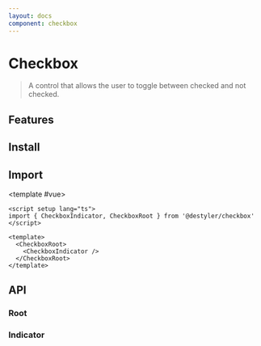 ```yaml
---
layout: docs
component: checkbox
---
```


# Checkbox

> A control that allows the user to toggle between checked and not checked.

<Preview name="checkbox" />

## Features

<Features :lists="[
'Supports indeterminate state.',
'Full keyboard navigation.',
'Can be controlled or uncontrolled.',
]" />

## Install

<CodeGroupPackage name="@destyler/checkbox" />

## Import

<CodePreview :tabs="[
  {value: 'vue', label: 'index.vue', icon: 'vscode-icons:file-type-vue'}
]">

<template #vue>

```vue twoslash
<script setup lang="ts">
import { CheckboxIndicator, CheckboxRoot } from '@destyler/checkbox'
</script>

<template>
  <CheckboxRoot>
    <CheckboxIndicator />
  </CheckboxRoot>
</template>
```

</template>

</CodePreview>

## API

### Root

<!--@include: ../../packages/components/checkbox/.docs/root.md-->

<Attribute
  :value="[
    {
      name: '[data-state]',
      value:`\'checked\' \| \'unchecked\' \| \'indeterminate\'`
    },
    {
      name: '[data-disabled]',
      value:`Present when disabled`
    }
  ]"
/>

### Indicator

<!--@include: ../../packages/components/checkbox/.docs/indicator.md-->

<Attribute
  :value="[
    {
      name: '[data-state]',
      value:`\'checked\' \| \'unchecked\' \| \'indeterminate\'`
    },
    {
      name: '[data-disabled]',
      value:`Present when disabled`
    }
  ]"
/>
